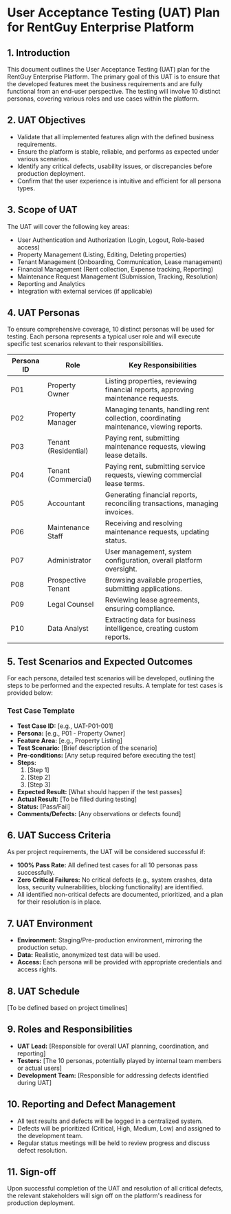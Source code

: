 # User Acceptance Testing (UAT) Plan for RentGuy Enterprise Platform

## 1. Introduction
This document outlines the User Acceptance Testing (UAT) plan for the RentGuy Enterprise Platform. The primary goal of this UAT is to ensure that the developed features meet the business requirements and are fully functional from an end-user perspective. The testing will involve 10 distinct personas, covering various roles and use cases within the platform.

## 2. UAT Objectives
*   Validate that all implemented features align with the defined business requirements.
*   Ensure the platform is stable, reliable, and performs as expected under various scenarios.
*   Identify any critical defects, usability issues, or discrepancies before production deployment.
*   Confirm that the user experience is intuitive and efficient for all persona types.

## 3. Scope of UAT
The UAT will cover the following key areas:
*   User Authentication and Authorization (Login, Logout, Role-based access)
*   Property Management (Listing, Editing, Deleting properties)
*   Tenant Management (Onboarding, Communication, Lease management)
*   Financial Management (Rent collection, Expense tracking, Reporting)
*   Maintenance Request Management (Submission, Tracking, Resolution)
*   Reporting and Analytics
*   Integration with external services (if applicable)

## 4. UAT Personas
To ensure comprehensive coverage, 10 distinct personas will be used for testing. Each persona represents a typical user role and will execute specific test scenarios relevant to their responsibilities.

| Persona ID | Role                  | Key Responsibilities                                                                |
|------------|-----------------------|-------------------------------------------------------------------------------------|
| P01        | Property Owner        | Listing properties, reviewing financial reports, approving maintenance requests.    |
| P02        | Property Manager      | Managing tenants, handling rent collection, coordinating maintenance, viewing reports. |
| P03        | Tenant (Residential)  | Paying rent, submitting maintenance requests, viewing lease details.                |
| P04        | Tenant (Commercial)   | Paying rent, submitting service requests, viewing commercial lease terms.           |
| P05        | Accountant            | Generating financial reports, reconciling transactions, managing invoices.          |
| P06        | Maintenance Staff     | Receiving and resolving maintenance requests, updating status.                      |
| P07        | Administrator         | User management, system configuration, overall platform oversight.                  |
| P08        | Prospective Tenant    | Browsing available properties, submitting applications.                             |
| P09        | Legal Counsel         | Reviewing lease agreements, ensuring compliance.                                    |
| P10        | Data Analyst          | Extracting data for business intelligence, creating custom reports.                 |

## 5. Test Scenarios and Expected Outcomes
For each persona, detailed test scenarios will be developed, outlining the steps to be performed and the expected results. A template for test cases is provided below:

### Test Case Template
*   **Test Case ID:** [e.g., UAT-P01-001]
*   **Persona:** [e.g., P01 - Property Owner]
*   **Feature Area:** [e.g., Property Listing]
*   **Test Scenario:** [Brief description of the scenario]
*   **Pre-conditions:** [Any setup required before executing the test]
*   **Steps:**
    1.  [Step 1]
    2.  [Step 2]
    3.  [Step 3]
*   **Expected Result:** [What should happen if the test passes]
*   **Actual Result:** [To be filled during testing]
*   **Status:** [Pass/Fail]
*   **Comments/Defects:** [Any observations or defects found]

## 6. UAT Success Criteria
As per project requirements, the UAT will be considered successful if:
*   **100% Pass Rate:** All defined test cases for all 10 personas pass successfully.
*   **Zero Critical Failures:** No critical defects (e.g., system crashes, data loss, security vulnerabilities, blocking functionality) are identified.
*   All identified non-critical defects are documented, prioritized, and a plan for their resolution is in place.

## 7. UAT Environment
*   **Environment:** Staging/Pre-production environment, mirroring the production setup.
*   **Data:** Realistic, anonymized test data will be used.
*   **Access:** Each persona will be provided with appropriate credentials and access rights.

## 8. UAT Schedule
[To be defined based on project timelines]

## 9. Roles and Responsibilities
*   **UAT Lead:** [Responsible for overall UAT planning, coordination, and reporting]
*   **Testers:** [The 10 personas, potentially played by internal team members or actual users]
*   **Development Team:** [Responsible for addressing defects identified during UAT]

## 10. Reporting and Defect Management
*   All test results and defects will be logged in a centralized system.
*   Defects will be prioritized (Critical, High, Medium, Low) and assigned to the development team.
*   Regular status meetings will be held to review progress and discuss defect resolution.

## 11. Sign-off
Upon successful completion of the UAT and resolution of all critical defects, the relevant stakeholders will sign off on the platform's readiness for production deployment.


